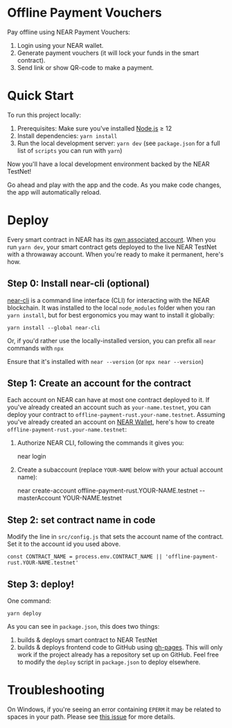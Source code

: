 Offline Payment Vouchers
==================

Pay offline using NEAR Payment Vouchers:

1. Login using your NEAR wallet.
2. Generate payment vouchers (it will lock your funds in the smart contract).
3. Send link or show QR-code to make a payment.

Quick Start
===========

To run this project locally:

1. Prerequisites: Make sure you've installed [Node.js] ≥ 12
2. Install dependencies: `yarn install`
3. Run the local development server: `yarn dev` (see `package.json` for a full list of `scripts` you can run with `yarn`)

Now you'll have a local development environment backed by the NEAR TestNet!

Go ahead and play with the app and the code. As you make code changes, the app will automatically reload.

Deploy
======

Every smart contract in NEAR has its [own associated account][NEAR accounts]. When you run `yarn dev`, your smart contract gets deployed to the live NEAR
TestNet with a throwaway account. When you're ready to make it permanent, here's how.


Step 0: Install near-cli (optional)
-------------------------------------

[near-cli] is a command line interface (CLI) for interacting with the NEAR blockchain. It was installed to the local `node_modules` folder when you
ran `yarn install`, but for best ergonomics you may want to install it globally:

    yarn install --global near-cli

Or, if you'd rather use the locally-installed version, you can prefix all `near` commands with `npx`

Ensure that it's installed with `near --version` (or `npx near --version`)


Step 1: Create an account for the contract
------------------------------------------

Each account on NEAR can have at most one contract deployed to it. If you've already created an account such as `your-name.testnet`, you can deploy your
contract to `offline-payment-rust.your-name.testnet`. Assuming you've already created an account on [NEAR Wallet], here's how to
create `offline-payment-rust.your-name.testnet`:

1. Authorize NEAR CLI, following the commands it gives you:

   near login

2. Create a subaccount (replace `YOUR-NAME` below with your actual account name):

   near create-account offline-payment-rust.YOUR-NAME.testnet --masterAccount YOUR-NAME.testnet

Step 2: set contract name in code
---------------------------------

Modify the line in `src/config.js` that sets the account name of the contract. Set it to the account id you used above.

    const CONTRACT_NAME = process.env.CONTRACT_NAME || 'offline-payment-rust.YOUR-NAME.testnet'

Step 3: deploy!
---------------

One command:

    yarn deploy

As you can see in `package.json`, this does two things:

1. builds & deploys smart contract to NEAR TestNet
2. builds & deploys frontend code to GitHub using [gh-pages]. This will only work if the project already has a repository set up on GitHub. Feel free to modify
   the `deploy` script in `package.json` to deploy elsewhere.

Troubleshooting
===============

On Windows, if you're seeing an error containing `EPERM` it may be related to spaces in your path. Please
see [this issue](https://github.com/zkat/npx/issues/209) for more details.


[Vue]: https://vuejs.org/

[create-near-app]: https://github.com/near/create-near-app

[Node.js]: https://nodejs.org/en/download/package-manager/

[jest]: https://jestjs.io/

[NEAR accounts]: https://docs.near.org/docs/concepts/account

[NEAR Wallet]: https://wallet.testnet.near.org/

[near-cli]: https://github.com/near/near-cli

[gh-pages]: https://github.com/tschaub/gh-pages
